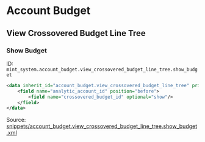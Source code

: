 # Account Budget
## View Crossovered Budget Line Tree  
### Show Budget  
ID: `mint_system.account_budget.view_crossovered_budget_line_tree.show_budget`  
```xml
<data inherit_id="account_budget.view_crossovered_budget_line_tree" priority="50">
    <field name="analytic_account_id" position="before">
        <field name="crossovered_budget_id" optional="show"/>
    </field>
</data>

```
Source: [snippets/account_budget.view_crossovered_budget_line_tree.show_budget.xml](https://github.com/Mint-System/Odoo-Build/tree/16.0/snippets/account_budget.view_crossovered_budget_line_tree.show_budget.xml)

